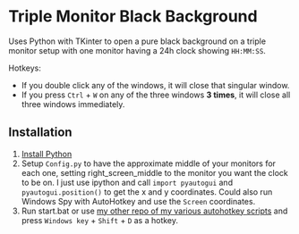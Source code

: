 # Triple Monitor Black Background
Uses Python with TKinter to open a pure black background on a triple monitor setup with one monitor having a 24h clock showing `HH:MM:SS`. 

Hotkeys:
- If you double click any of the windows, it will close that singular window.
- If you press `Ctrl` + `W` on any of the three windows **3 times**, it will close all three windows immediately.

## Installation
1. [Install Python](https://docs.anaconda.com/miniconda/)
2. Setup `Config.py` to have the approximate middle of your monitors for each one, setting right_screen_middle to the monitor you want the clock to be on. I just use ipython and call `import pyautogui` and `pyautogui.position()` to get the x and y coordinates. Could also run Windows Spy with AutoHotkey and use the `Screen` coordinates.
3. Run start.bat or use [my other repo of my various autohotkey scripts](https://github.com/AlexSchwamle/AutoHotkeyHotfixes) and press `Windows key` + `Shift` + `D` as a hotkey.